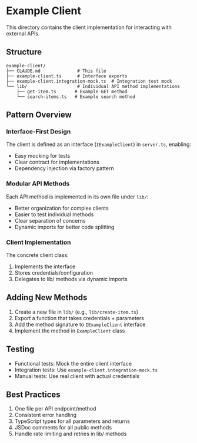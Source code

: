 # Example Client

This directory contains the client implementation for interacting with external APIs.

## Structure

```
example-client/
├── CLAUDE.md              # This file
├── example-client.ts      # Interface exports
├── example-client.integration-mock.ts  # Integration test mock
└── lib/                   # Individual API method implementations
    ├── get-item.ts       # Example GET method
    └── search-items.ts   # Example search method
```

## Pattern Overview

### Interface-First Design

The client is defined as an interface (`IExampleClient`) in `server.ts`, enabling:
- Easy mocking for tests
- Clear contract for implementations
- Dependency injection via factory pattern

### Modular API Methods

Each API method is implemented in its own file under `lib/`:
- Better organization for complex clients
- Easier to test individual methods
- Clear separation of concerns
- Dynamic imports for better code splitting

### Client Implementation

The concrete client class:
1. Implements the interface
2. Stores credentials/configuration
3. Delegates to lib/ methods via dynamic imports

## Adding New Methods

1. Create a new file in `lib/` (e.g., `lib/create-item.ts`)
2. Export a function that takes credentials + parameters
3. Add the method signature to `IExampleClient` interface
4. Implement the method in `ExampleClient` class

## Testing

- Functional tests: Mock the entire client interface
- Integration tests: Use `example-client.integration-mock.ts`
- Manual tests: Use real client with actual credentials

## Best Practices

1. One file per API endpoint/method
2. Consistent error handling
3. TypeScript types for all parameters and returns
4. JSDoc comments for all public methods
5. Handle rate limiting and retries in lib/ methods
